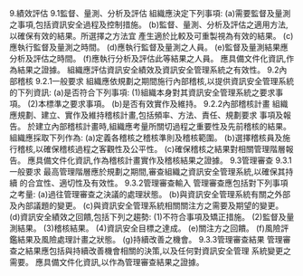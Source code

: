 9.績效評估
9.1監督、量測、分析及評估
組織應決定下列事項:
(a)需要監督及量測之事項,包括資訊安全過程及控制措施。
(b)監督、量測、分析及評估之適用方法,以確保有效的結果。所選擇之方法宜
產生適於比較及可重製視為有效的結果。
(c)應執行監督及量測之時間。
(d)應執行監督及量測之人員。
(e)監督及量測結果應分析及評估之時間。
(f)應執行分析及評估此等結果之人員。
應具備文件化資訊,作為結果之證據。
組織應評估資訊安全績效及資訊安全管理系統之有效性。
9.2內部稽核
9.2.1一般要求
組織應依規劃之期間施行內部稽核,以提供資訊安全管理系統的下列資訊:
(a)是否符合下列事項:
(1)組織本身對其資訊安全管理系統之要求事項。
(2)本標準之要求事項。
(b)是否有效實作及維持。
9.2.2內部稽核計畫
組織應規劃、建立、實作及維持稽核計畫,包括頻率、方法、責任、規劃要求
事項及報告。
於建立內部稽核計畫時,組織應考量所關切過程之重要性及先前稽核的結果。
組織應採取下列作為:
(a)定義各稽核之稽核準則及稽核範圍。
(b)選擇稽核員及施行稽核,以確保稽核過程之客觀性及公平性。
(c)確保稽核之結果對相關管理階層報告。
應具備文件化資訊,作為稽核計畫實作及稽核結果之證據。
9.3管理審查
9.3.1一般要求
最高管理階層應於規劃之期間,審查組織之資訊安全管理系統,以確保其持續
的合宜性、適切性及有效性。
9.3.2管理審查輸入
管理審查應包括對下列事項之考量:
(a)過往管理審查之決議的處理狀態。
(b)與資訊安全管理系統有關之外部及內部議題的變更。
(c)與資訊安全管理系統相關關注方之需要及期望的變更。
(d)資訊安全績效之回饋,包括下列之趨勢:
(1)不符合事項及矯正措施。
(2)監督及量測結果。
(3)稽核結果。
(4)資訊安全目標之達成。
(e)關注方之回饋。
(f)風險評鑑結果及風險處理計畫之狀態。
(g)持續改善之機會。
9.3.3管理審查結果
管理審查之結果應包括與持續改善機會相關的決策,以及任何對資訊安全管理
系統變更之需要。
應具備文件化資訊,以作為管理審查結果之證據。